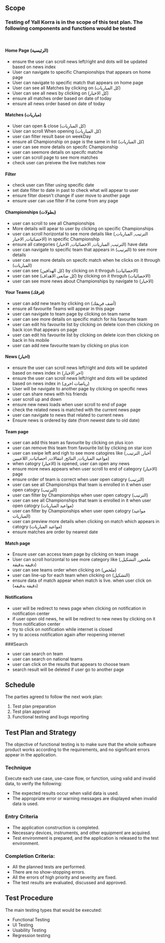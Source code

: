 ## Scope
### Testing of Yall Korra is in the scope of this test plan. The following components and functions would be tested
<br/>

#### Home Page (الرئيسية) 
* ensure the user can scroll news left/right and dots will be updated based on news index
* User can navigate to specific Championships that appears on home page
* User can navigate to specific match that appears on home page
* User can see all Matches by clicking on (كل المباريات)
* User can see all news by clicking on (كل الاخبار)
* ensure all matches order based on date of today
* ensure all news order based on date of today

#### Matches (مباريات)
* User can open & close (كل المباريات) 
* User can scroll When opening (كل المباريات)
* user can filter result base on weekDay
* ensure all Championship on page is the same in list (كل المباريات)
* user can see more details on specifc Championship
* user can seemore details on specifc matche
* user can scroll page to see more matches
* check user can preivew the live matches now
#### Filter
* check user can filter using specific date
* set date filter to date in past to check what will appear to user
* ensure filter doesn't change if user move to another page
* ensure user can use filter if he come from any page

#### Championships (بطولات)
* user can scroll to see all Championships
* More details will apear to user by clicking on specific Championships
* user can scroll horizontal to see more details like (الترتيب, المباريات, الاحصائيات, الاخبار) in specific Championship
* ensure all categories (الترتيب, المباريات, الاحصائيات, الاخبار) have data 
* user can navigate to specific team that appears in (الترتيب) to see more details
* user can see more details on specifc match when he clicks on it through (المباريات)
* user can see (كل الهدافين) by clicking on it throguh (الاحصائيات)
* user can see (كل صانعى الاهداف) by clicking on it throguh (الاحصائيات)
* user can see more news about Championships by navigate to (الاخبار)

#### Your Teams (فرقك)
* user can add new team by clicking on (أضف فريقك)
* ensure all favourite Teams will appear in this page
* user can navigate to team page by clicking on team name
* user can see more details on specific match for his favourite team
* user can edit his favourite list by clicking on delete icon then clicking on back icon that appears on page
* user can edit his favourite list by clicking on delete icon then clicking on back in his mobile
* user can add new favourite team by clicking on plus icon

#### News (اخبار)
* ensure the user can scroll news left/right and dots will be updated based on news index in (اخر الاخبار)
* ensure the user can scroll news left/right and dots will be updated based on news index in (رياضات اخرى)
* User will be navigate to another page by clicking on specific news
* user can share news with his friends
* user scroll up and down
* ensure new news loads when user scroll to end of page
* check the related news is matched with the current news page
* user can navigate to news that related to current news
* Ensure news is ordered by date (from newest date to old date)

#### Team page 
* user can add this team as favourite by clicking on plus icon
* user can remove this team from favourite list by clicking on star icon
* user can swipe left and righ to see more catogires like (أخبار, الترتيب, مواعيد المباريات, النتائج, انتقالات, احصائيات, اللاعبيين)
* when catogry (الاخبار) is opened, user can open any news
* ensure more news appears when user scroll to end of category (الاخبار) page
* ensure order of team is correct when user open catogry (الترتيب)
* user can see all Championships that team is enrolled in it when user open catogry (الترتيب)
* user can filter by Championships when user open catogry (الترتيب)
* user can see all Championships that team is enrolled in it when user open catogry (مواعيد المباريات)
* user can filter by Championships when user open catogry (مواعيد المباريات)
* user can preview more details when clicking on match which appears in  catogry (مواعيد المباريات)
* ensure matches are order by nearest date

#### Match page
* Ensure user can access team page by clicking on team image
* User can scroll horizontal to see more category like (ملخض, التشكيل, دقيقة بدقيقة)
* user can see teams order when clicking on (ملخص)
* user can line-up for each team when clicking on (التشكيل)
* ensure data of match appear when match is live. when user click on (دقيقة بدقيقه)

#### Notifications
* user will be redirect to news page when clicking on notification in notification center
* if user open old news, he will be redirect to new news by clicking on it from notification center
* try to click on notification while internet is closed
* try to access notification again after reopening internet

###Search
* user can search on team
* user can search on national teams
* user can click on the results that appears to choose team
* search result will be deleted if user go to another page 


## Schedule
The parties agreed to follow the next work plan:
1. Test plan preparation
2. Test plan approval
3. Functional testing and bugs reporting

## Test Plan and Strategy
The objective of functional testing is to make sure that the whole software product works
according to the requirements, and no significant errors appear in the application.
### Technique
Execute each use case, use-case flow, or function, using valid and
invalid data, to verify the following:
* The expected results occur when valid data is used.
* The appropriate error or warning messages are displayed when
invalid data is used.

### Entry Criteria
* The application construction is completed.
* Necessary devices, instruments, and other equipment are acquired.
* Test environment is prepared, and the application is released to the
test environment.

### Completion Criteria:
* All the planned tests are performed.
* There are no show-stopping errors.
* All the errors of high priority and severity are fixed.
* The test results are evaluated, discussed and approved.

## Test Procedure
The main testing types that would be executed:
* Functional Testing
* UI Testing
* Usability Testing
* Regression testing



